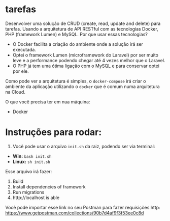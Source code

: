 # tarefas
Desenvolver uma solução de CRUD (create, read, update and delete) para tarefas.
Usando a arquitetura de API RESTful com as tecnologias Docker, PHP (framework Lumen) e MySQL.
Por que usar essas tecnologias?
  * O Docker facilita a criação do ambiente onde a solução irá ser executada.
  * Optei o framework Lumen (microframework do Laravel) por ser muito leve e a performance podendo chegar até 4 vezes melhor que o Laravel.
  * O PHP já tem uma ótima ligação com o MySQL e para conservar optei por ele.

Como pode ver a arquitetura é simples, o `docker-compose` irá criar o ambiente da aplicação utilizando o `docker` que é comum numa arquitetura na Cloud.

O que você precisa ter em nua máquina:
  * Docker

# Instruções para rodar:
1) Você pode usar o arquivo `init.sh` da raiz, podendo ser via terminal:
  * **Win:** `bash init.sh`
  * **Linux:** `sh init.sh`
  
 Esse arquivo irá fazer:
  1. Build
  2. Install dependencies of framework
  3. Run migrations 
  4. http://localhost is able

Você pode importar esse link no seu Postman para fazer requisições http: https://www.getpostman.com/collections/90b7d4af9f3f53ee0c8d
